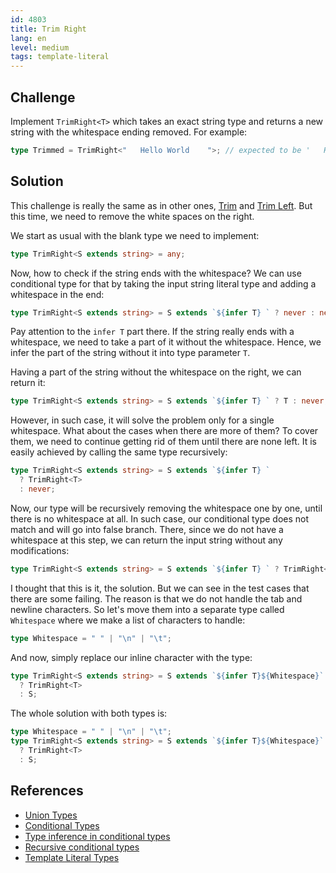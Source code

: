 ```yaml
---
id: 4803
title: Trim Right
lang: en
level: medium
tags: template-literal
---
```


## Challenge

Implement `TrimRight<T>` which takes an exact string type and returns a new
string with the whitespace ending removed. For example:

```typescript
type Trimmed = TrimRight<"   Hello World    ">; // expected to be '   Hello World'
```

## Solution

This challenge is really the same as in other ones, [Trim](./medium-trim.md) and
[Trim Left](./medium-trimleft.md). But this time, we need to remove the white
spaces on the right.

We start as usual with the blank type we need to implement:

```typescript
type TrimRight<S extends string> = any;
```

Now, how to check if the string ends with the whitespace? We can use conditional
type for that by taking the input string literal type and adding a whitespace in
the end:

```typescript
type TrimRight<S extends string> = S extends `${infer T} ` ? never : never;
```

Pay attention to the `infer T` part there. If the string really ends with a
whitespace, we need to take a part of it without the whitespace. Hence, we infer
the part of the string without it into type parameter `T`.

Having a part of the string without the whitespace on the right, we can return
it:

```typescript
type TrimRight<S extends string> = S extends `${infer T} ` ? T : never;
```

However, in such case, it will solve the problem only for a single whitespace.
What about the cases when there are more of them? To cover them, we need to
continue getting rid of them until there are none left. It is easily achieved by
calling the same type recursively:

```typescript
type TrimRight<S extends string> = S extends `${infer T} `
  ? TrimRight<T>
  : never;
```

Now, our type will be recursively removing the whitespace one by one, until
there is no whitespace at all. In such case, our conditional type does not match
and will go into false branch. There, since we do not have a whitespace at this
step, we can return the input string without any modifications:

```typescript
type TrimRight<S extends string> = S extends `${infer T} ` ? TrimRight<T> : S;
```

I thought that this is it, the solution. But we can see in the test cases that
there are some failing. The reason is that we do not handle the tab and newline
characters. So let's move them into a separate type called `Whitespace` where we
make a list of characters to handle:

```typescript
type Whitespace = " " | "\n" | "\t";
```

And now, simply replace our inline character with the type:

```typescript
type TrimRight<S extends string> = S extends `${infer T}${Whitespace}`
  ? TrimRight<T>
  : S;
```

The whole solution with both types is:

```typescript
type Whitespace = " " | "\n" | "\t";
type TrimRight<S extends string> = S extends `${infer T}${Whitespace}`
  ? TrimRight<T>
  : S;
```

## References

- [Union Types](https://www.typescriptlang.org/docs/handbook/2/everyday-types.html#union-types)
- [Conditional Types](https://www.typescriptlang.org/docs/handbook/2/conditional-types.html)
- [Type inference in conditional types](https://www.typescriptlang.org/docs/handbook/2/conditional-types.html#inferring-within-conditional-types)
- [Recursive conditional types](https://www.typescriptlang.org/docs/handbook/release-notes/typescript-4-1.html#recursive-conditional-types)
- [Template Literal Types](https://www.typescriptlang.org/docs/handbook/release-notes/typescript-4-1.html#template-literal-types)
